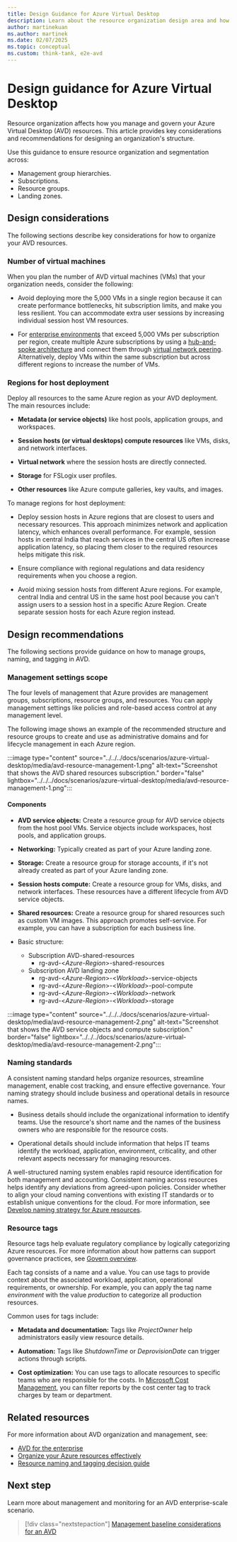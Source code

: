 ```yaml
---
title: Design Guidance for Azure Virtual Desktop
description: Learn about the resource organization design area and how to apply it to your Azure Virtual Desktop implementation effectively.
author: martinekuan
ms.author: martinek
ms.date: 02/07/2025
ms.topic: conceptual
ms.custom: think-tank, e2e-avd
---
```


# Design guidance for Azure Virtual Desktop

Resource organization affects how you manage and govern your Azure Virtual Desktop (AVD) resources. This article provides key considerations and recommendations for designing an organization's structure.

Use this guidance to ensure resource organization and segmentation across:

- Management group hierarchies.
- Subscriptions.
- Resource groups.
- Landing zones.

## Design considerations

The following sections describe key considerations for how to organize your AVD resources.

### Number of virtual machines

When you plan the number of AVD virtual machines (VMs) that your organization needs, consider the following:

- Avoid deploying more the 5,000 VMs in a single region because it can create performance bottlenecks, hit subscription limits, and make you less resilient. You can accommodate extra user sessions by increasing individual session host VM resources.

- For [enterprise environments](/azure/architecture/example-scenario/azure-virtual-desktop/azure-virtual-desktop) that exceed 5,000 VMs per subscription per region, create multiple Azure subscriptions by using a [hub-and-spoke architecture](/azure/cloud-adoption-framework/ready/azure-best-practices/hub-spoke-network-topology) and connect them through [virtual network peering](/azure/virtual-network/virtual-network-peering-overview). Alternatively, deploy VMs within the same subscription but across different regions to increase the number of VMs.

### Regions for host deployment

Deploy all resources to the same Azure region as your AVD deployment. The main resources include:

- **Metadata (or service objects)** like host pools, application groups, and workspaces.

- **Session hosts (or virtual desktops) compute resources** like VMs, disks, and network interfaces.

- **Virtual network** where the session hosts are directly connected.

- **Storage** for FSLogix user profiles.

- **Other resources** like Azure compute galleries, key vaults, and images.

To manage regions for host deployment:

- Deploy session hosts in Azure regions that are closest to users and necessary resources. This approach minimizes network and application latency, which enhances overall performance. For example, session hosts in central India that reach services in the central US often increase application latency, so placing them closer to the required resources helps mitigate this risk.

- Ensure compliance with regional regulations and data residency requirements when you choose a region.

- Avoid mixing session hosts from different Azure regions. For example, central India and central US in the same host pool because you can't assign users to a session host in a specific Azure Region. Create separate session hosts for each Azure region instead.

## Design recommendations

The following sections provide guidance on how to manage groups, naming, and tagging in AVD.

### Management settings scope

The four levels of management that Azure provides are management groups, subscriptions, resource groups, and resources. You can apply management settings like policies and role-based access control at any management level.

The following image shows an example of the recommended structure and resource groups to create and use as administrative domains and for lifecycle management in each Azure region.

:::image type="content" source="../../../docs/scenarios/azure-virtual-desktop/media/avd-resource-management-1.png" alt-text="Screenshot that shows the AVD shared resources subscription." border="false" lightbox="../../../docs/scenarios/azure-virtual-desktop/media/avd-resource-management-1.png":::

#### Components

- **AVD service objects:** Create a resource group for AVD service objects from the host pool VMs. Service objects include workspaces, host pools, and application groups.

- **Networking:** Typically created as part of your Azure landing zone.

- **Storage:** Create a resource group for storage accounts, if it's not already created as part of your Azure landing zone.

- **Session hosts compute:** Create a resource group for VMs, disks, and network interfaces. These resources have a different lifecycle from AVD service objects.

- **Shared resources:** Create a resource group for shared resources such as custom VM images. This approach promotes self-service. For example, you can have a subscription for each business line.

- Basic structure:
  - Subscription AVD-shared-resources
    - rg-avd-<_Azure-Region_>-shared-resources
  - Subscription AVD landing zone
    - rg-avd-<_Azure-Region_>-<_Workload_>-service-objects
    - rg-avd-<_Azure-Region_>-<_Workload_>-pool-compute
    - rg-avd-<_Azure-Region_>-<_Workload_>-network
    - rg-avd-<_Azure-Region_>-<_Workload_>-storage

:::image type="content" source="../../../docs/scenarios/azure-virtual-desktop/media/avd-resource-management-2.png" alt-text="Screenshot that shows the AVD service objects and compute subscription." border="false" lightbox="../../../docs/scenarios/azure-virtual-desktop/media/avd-resource-management-2.png":::

### Naming standards

A consistent naming standard helps organize resources, streamline management, enable cost tracking, and ensure effective governance. Your naming strategy should include business and operational details in resource names.

- Business details should include the organizational information to identify teams. Use the resource's short name and the names of the business owners who are responsible for the resource costs.

- Operational details should include information that helps IT teams identify the workload, application, environment, criticality, and other relevant aspects necessary for managing resources.

A well-structured naming system enables rapid resource identification for both management and accounting. Consistent naming across resources helps identify any deviations from agreed-upon policies. Consider whether to align your cloud naming conventions with existing IT standards or to establish unique conventions for the cloud. For more information, see [Develop naming strategy for Azure resources](/azure/cloud-adoption-framework/ready/azure-best-practices/naming-and-tagging).

### Resource tags

Resource tags help evaluate regulatory compliance by logically categorizing Azure resources. For more information about how patterns can support governance practices, see [Govern overview](../../govern/guides/complex/prescriptive-guidance.md#resource-tagging).

Each tag consists of a name and a value. You can use tags to provide context about the associated workload, application, operational requirements, or ownership. For example, you can apply the tag name _environment_ with the value _production_ to categorize all production resources.

Common uses for tags include:

- **Metadata and documentation:** Tags like _ProjectOwner_ help administrators easily view resource details.

- **Automation:** Tags like _ShutdownTime_ or _DeprovisionDate_ can trigger actions through scripts.

- **Cost optimization:** You can use tags to allocate resources to specific teams who are responsible for the costs. In [Microsoft Cost Management](/azure/cost-management-billing/), you can filter reports by the cost center tag to track charges by team or department.

## Related resources

For more information about AVD organization and management, see:

- [AVD for the enterprise](/azure/architecture/example-scenario/azure-virtual-desktop/azure-virtual-desktop#azure-limitations)
- [Organize your Azure resources effectively](../../ready/azure-setup-guide/organize-resources.md)
- [Resource naming and tagging decision guide](../../ready/azure-best-practices/resource-naming-and-tagging-decision-guide.md)

## Next step

Learn more about management and monitoring for an AVD enterprise-scale scenario.

> [!div class="nextstepaction"]
> [Management baseline considerations for an AVD](./eslz-management-and-monitoring.md)
